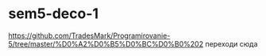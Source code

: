 # sem5-deco-1

https://github.com/TradesMark/Programirovanie-5/tree/master/%D0%A2%D0%B5%D0%BC%D0%B0%202  переходи сюда
